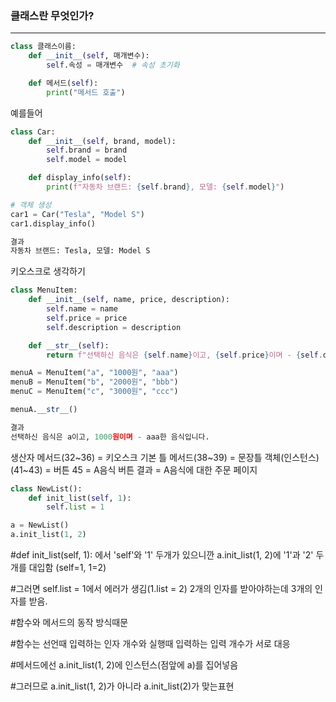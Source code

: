 ### 클래스란 무엇인가?
-----
```python
class 클래스이름:
    def __init__(self, 매개변수):
        self.속성 = 매개변수  # 속성 초기화

    def 메서드(self):
        print("메서드 호출")
```

예를들어
```python
class Car:
    def __init__(self, brand, model):
        self.brand = brand
        self.model = model

    def display_info(self):
        print(f"자동차 브랜드: {self.brand}, 모델: {self.model}")

# 객체 생성
car1 = Car("Tesla", "Model S")
car1.display_info()

결과
자동차 브랜드: Tesla, 모델: Model S
```

키오스크로 생각하기
```python
class MenuItem:
    def __init__(self, name, price, description):
        self.name = name
        self.price = price
        self.description = description

    def __str__(self):
        return f"선택하신 음식은 {self.name}이고, {self.price}이며 - {self.description}한 음식입니다."

menuA = MenuItem("a", "1000원", "aaa")
menuB = MenuItem("b", "2000원", "bbb")
menuC = MenuItem("c", "3000원", "ccc")

menuA.__str__()

결과 
선택하신 음식은 a이고, 1000원이며 - aaa한 음식입니다.
```
생산자 메서드(32~36) = 키오스크 기본 틀
메서드(38~39) = 문장틀
객체(인스턴스)(41~43) = 버튼
45 = A음식 버튼
결과 = A음식에 대한 주문 페이지








```python
class NewList():
    def init_list(self, 1):
        self.list = 1

a = NewList()
a.init_list(1, 2)
```
#def init_list(self, 1): 에서 'self'와 '1' 두개가 있으니깐 a.init_list(1, 2)에 '1'과 '2' 두개를 대입함 (self=1, 1=2)

#그러면 self.list = 1에서 에러가 생김(1.list = 2) 2개의 인자를 받아야하는데 3개의 인자를 받음.

#함수와 메서드의 동작 방식때문

#함수는 선언때 입력하는 인자 개수와 실행때 입력하는 입력 개수가 서로 대응

#메서드에선 a.init_list(1, 2)에 인스턴스(점앞에 a)를 집어넣음

#그러므로 a.init_list(1, 2)가 아니라         a.init_list(2)가 맞는표현
